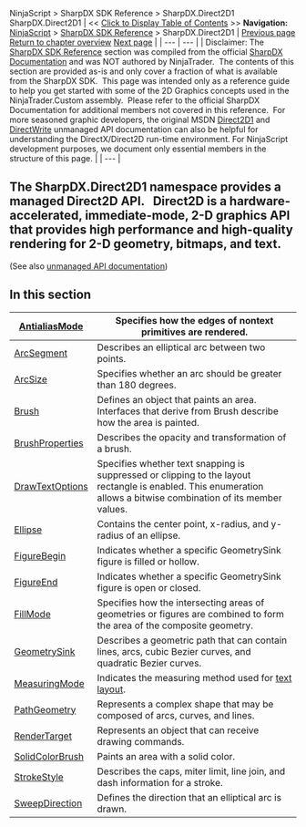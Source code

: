 ﻿
NinjaScript > SharpDX SDK Reference > SharpDX.Direct2D1
SharpDX.Direct2D1
| << [Click to Display Table of Contents](sharpdx_direct2d1.md) >> **Navigation:**     [NinjaScript](ninjascript.md) > [SharpDX SDK Reference](sharpdx_sdk_reference.md) > SharpDX.Direct2D1 | [Previous page](sharpdx_vector2.md) [Return to chapter overview](sharpdx_sdk_reference.md) [Next page](sharpdx_direct2d1_antialiasmode.md) |
| --- | --- |
| Disclaimer: The [SharpDX SDK Reference](sharpdx_sdk_reference.md) section was compiled from the official [SharpDX Documentation](http://sharpdx.org/) and was NOT authored by NinjaTrader.  The contents of this section are provided as-is and only cover a fraction of what is available from the SharpDX SDK.  This page was intended only as a reference guide to help you get started with some of the 2D Graphics concepts used in the NinjaTrader.Custom assembly.  Please refer to the official SharpDX Documentation for additional members not covered in this reference.  For more seasoned graphic developers, the original MSDN [Direct2D1](https://msdn.microsoft.com/en-us/library/windows/desktop/dd370990.aspx) and [DirectWrite](https://msdn.microsoft.com/en-us/library/windows/desktop/dd368038.aspx) unmanaged API documentation can also be helpful for understanding the DirectX/Direct2D run-time environment. For NinjaScript development purposes, we document only essential members in the structure of this page. |
| --- |

## 
## 
## The SharpDX.Direct2D1 namespace provides a managed Direct2D API.   Direct2D is a hardware-accelerated, immediate-mode, 2-D graphics API that provides high performance and high-quality rendering for 2-D geometry, bitmaps, and text.
(See also [unmanaged API documentation](http://msdn.microsoft.com/en-us/library/dd370990.aspx))
## 
## 
## In this section
| [AntialiasMode](sharpdx_direct2d1_antialiasmode.md) | Specifies how the edges of nontext primitives are rendered. |
| --- | --- |
| [ArcSegment](sharpdx_direct2d1_arcsegment.md) | Describes an elliptical arc between two points. |
| [ArcSize](sharpdx_direct2d1_arcsize.md) | Specifies whether an arc should be greater than 180 degrees. |
| [Brush](sharpdx_direct2d1_brush.md) | Defines an object that paints an area. Interfaces that derive from Brush describe how the area is painted. |
| [BrushProperties](sharpdx_direct2d1_brushproperties.md) | Describes the opacity and transformation of a brush. |
| [DrawTextOptions](sharpdx_direct2d1_drawtextoptions.md) | Specifies whether text snapping is suppressed or clipping to the layout rectangle is enabled. This enumeration allows a bitwise combination of its member values. |
| [Ellipse](sharpdx_direct2d1_ellipse.md) | Contains the center point, x-radius, and y-radius of an ellipse. |
| [FigureBegin](sharpdx_direct2d1_figurebegin.md) | Indicates whether a specific GeometrySink figure is filled or hollow. |
| [FigureEnd](sharpdx_direct2d1_figureend.md) | Indicates whether a specific GeometrySink figure is open or closed. |
| [FillMode](sharpdx_direct2d1_fillmode.md) | Specifies how the intersecting areas of geometries or figures are combined to form the area of the composite geometry. |
| [GeometrySink](sharpdx_direct2d1_geometrysink.md) | Describes a geometric path that can contain lines, arcs, cubic Bezier curves, and quadratic Bezier curves. |
| [MeasuringMode](sharpdx_direct2d1_measuringmode.md) | Indicates the measuring method used for [text layout](sharpdx_directwrite_textlayout.md). |
| [PathGeometry](sharpdx_direct2d1_pathgeometry.md) | Represents a complex shape that may be composed of arcs, curves, and lines. |
| [RenderTarget](sharpdx_direct2d1_rendertarget.md) | Represents an object that can receive drawing commands. |
| [SolidColorBrush](sharpdx_direct2d1_solidcolorbrush.md) | Paints an area with a solid color. |
| [StrokeStyle](sharpdx_direct2d1_strokestyle.md) | Describes the caps, miter limit, line join, and dash information for a stroke. |
| [SweepDirection](sharpdx_direct2d1_sweepdirection.md) | Defines the direction that an elliptical arc is drawn. |
